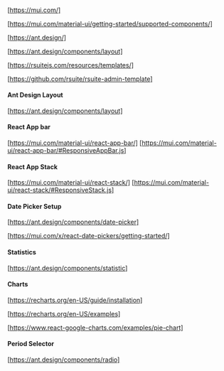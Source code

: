####

[https://mui.com/]

[https://mui.com/material-ui/getting-started/supported-components/]

[https://ant.design/]

[https://ant.design/components/layout]

[https://rsuitejs.com/resources/templates/]

[https://github.com/rsuite/rsuite-admin-template]

#### Ant Design Layout

[https://ant.design/components/layout]

#### React App bar

[https://mui.com/material-ui/react-app-bar/]
[https://mui.com/material-ui/react-app-bar/#ResponsiveAppBar.js]

#### React App Stack

[https://mui.com/material-ui/react-stack/]
[https://mui.com/material-ui/react-stack/#ResponsiveStack.js]

#### Date Picker Setup

[https://ant.design/components/date-picker]

[https://mui.com/x/react-date-pickers/getting-started/]

#### Statistics

[https://ant.design/components/statistic]

#### Charts

[https://recharts.org/en-US/guide/installation]

[https://recharts.org/en-US/examples]

[https://www.react-google-charts.com/examples/pie-chart]

#### Period Selector

[https://ant.design/components/radio]
